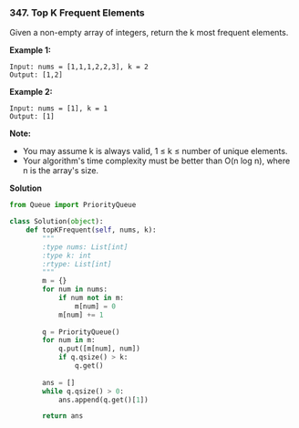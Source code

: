 ### 347. Top K Frequent Elements

Given a non-empty array of integers, return the k most frequent elements.

**Example 1:**
```
Input: nums = [1,1,1,2,2,3], k = 2
Output: [1,2]
```

**Example 2:**
```
Input: nums = [1], k = 1
Output: [1]
```

**Note:**
- You may assume k is always valid, 1 ≤ k ≤ number of unique elements.
- Your algorithm's time complexity must be better than O(n log n), where n is the array's size.

**Solution**
```Python
from Queue import PriorityQueue

class Solution(object):
    def topKFrequent(self, nums, k):
        """
        :type nums: List[int]
        :type k: int
        :rtype: List[int]
        """
        m = {}
        for num in nums:
            if num not in m:
                m[num] = 0
            m[num] += 1
        
        q = PriorityQueue()
        for num in m:
            q.put([m[num], num])
            if q.qsize() > k:
                q.get()
        
        ans = []
        while q.qsize() > 0:
            ans.append(q.get()[1])

        return ans
```